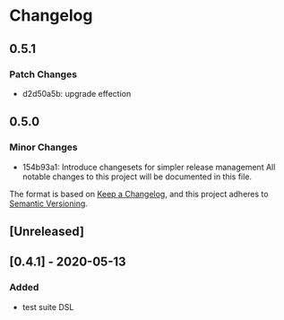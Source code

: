 # Changelog

## 0.5.1

### Patch Changes

- d2d50a5b: upgrade effection

## 0.5.0

### Minor Changes

- 154b93a1: Introduce changesets for simpler release management
  All notable changes to this project will be documented in this file.

The format is based on [Keep a Changelog](https://keepachangelog.com/en/1.0.0/),
and this project adheres to [Semantic Versioning](https://semver.org/spec/v2.0.0.html).

## [Unreleased]

## [0.4.1] - 2020-05-13

### Added

- test suite DSL
